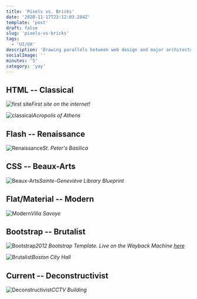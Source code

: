 ```yaml
---
title: 'Pixels vs. Bricks'
date: '2020-11-17T22:12:03.284Z'
template: 'post'
draft: false
slug: 'pixels-vs-bricks'
tags:
  - 'UI/UX'
description: 'Drawing parallels between web design and major architecture movements'
socialImage: ''
minutes: '5'
category: 'yay'
---
```


## HTML -- Classical

![first site](/media/pixels-vs-bricks/first-site.jpeg)_First site on the internet!_

![classical](/media/pixels-vs-bricks/classical.jpg)_Acropolis of Athens_

## Flash -- Renaissance

![Renaissance](/media/pixels-vs-bricks/renaissance.jpg)_St. Peter's Basilica_

## CSS -- Beaux-Arts

![Beaux-Arts](/media/pixels-vs-bricks/sg-lib.jpg)_Sainte-Geneviève Library Blueprint_

## Flat/Material -- Modern

![Modern](/media/pixels-vs-bricks/modern.jpg)_Villa Savoye_

## Bootstrap -- Brutalist

![Bootstrap](/media/pixels-vs-bricks/bootstrap.png)_2012 Bootstrap Template. Live on the Wayback Machine [here](https://web.archive.org/web/20130127154050/http://twitter.github.com/bootstrap/examples/hero.html)_

![Brutalist](/media/pixels-vs-bricks/brutalism.jpg)_Boston City Hall_

## Current -- Deconstructivist

![Deconstructivist](https://cdn.nazmiyalantiquerugs.com/wp-content/uploads/2011/07/cctv-building-beijing-china-at-dusk-nazmiyal-architecture-blog.jpg)_CCTV Building_
